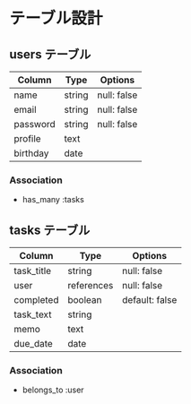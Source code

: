 # テーブル設計

## users テーブル

| Column   | Type   | Options     |
| -------- | ------ | ----------- |
| name     | string | null: false |
| email    | string | null: false |
| password | string | null: false |
| profile  | text   |             |
| birthday | date   |             |

### Association

- has_many :tasks

## tasks テーブル

| Column     | Type       | Options        |
| ---------- | ---------- | -------------- |
| task_title | string     | null: false    |
| user       | references | null: false    |
| completed  | boolean    | default: false |
| task_text  | string     |                |
| memo       | text       |                |
| due_date   | date       |                |
### Association

- belongs_to :user
